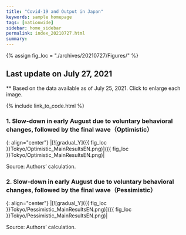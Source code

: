 ```yaml
---
title: "Covid-19 and Output in Japan"
keywords: sample homepage
tags: [nationwide]
sidebar: home_sidebar
permalink: index_20210727.html
summary:
---
```


{% assign fig_loc = "./archives/20210727/Figures/" %}

## Last update on July 27, 2021
** Based on the data available as of July 25, 2021. Click to enlarge each image.

{% include link_to_code.html %}




<!-- #### (i) Baseline scenario

{: align="center"}
|[![Tokyo_gradual_Y]({{ fig_loc }}Tokyo/GradualRecovery1.png)]({{ fig_loc }}Tokyo/GradualRecovery1.png)|

Source: Authors’ calculation.

### (ii) Alternative scenario

{: align="center"}
|[![Tokyo_gradual_Y]({{ fig_loc }}Tokyo/GradualRecovery3.png)]({{ fig_loc }}Tokyo/GradualRecovery3.png)|

Source: Authors’ calculation. -->

<!-- ##### (iii) Variant scenario (A)

{: align="center"}
|[![Tokyo_gradual_Y]({{ fig_loc }}Tokyo/GradualRecovery41.png)]({{ fig_loc }}Tokyo/GradualRecovery41.png)|

Source: Authors’ calculation. -->

<!-- #### (iii) Variant scenario -->

### <!--1. Scenarios with alternative criteria for lifting the state of emergency in Tokyo-->



<!-- {: align="center"}
|[![gradual_Y]({{ fig_loc }}Tokyo\TL_MainResults_EN.png)]({{ fig_loc }}Tokyo/TL_MainResults_EN.png)|

Source: Authors’ calculation.-->

### 1. Slow-down in early August due to voluntary behavioral changes, followed by the final wave（Optimistic）

{: align="center"}
|[![gradual_Y]({{ fig_loc }}Tokyo/Optimistic_MainResultsEN.png)]({{ fig_loc }}Tokyo/Optimistic_MainResultsEN.png)|

Source: Authors’ calculation.

### 2. Slow-down in early August due to voluntary behavioral changes, followed by the final wave（Pessimistic）

{: align="center"}
|[![gradual_Y]({{ fig_loc }}Tokyo/Pessimistic_MainResultsEN.png)]({{ fig_loc }}Tokyo/Pessimistic_MainResultsEN.png)|

Source: Authors’ calculation.



